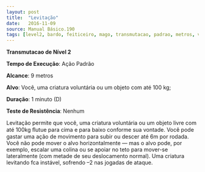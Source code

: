 ```yaml
---
layout: post
title:  "Levitação"
date:   2016-11-09
source: Manual Básico.190
tags: [level2, bardo, feiticeiro, mago, transmutacao, padrao, metros, voce, alvo, minuto, nenhum]
---
```


**Transmutacao de Nível 2**

**Tempo de Execução**: Ação Padrão

**Alcance**: 9 metros

**Alvo**: Você, uma criatura voluntária ou um objeto com até 100 kg; 

**Duração**: 1 minuto (D)

**Teste de Resistência**: Nenhum

Levitação permite que você, uma criatura voluntária ou um objeto livre com até 100kg ﬂutue para cima e para baixo conforme sua vontade. Você pode gastar uma ação de movimento para subir ou descer até 6m por rodada. Você não pode mover o alvo horizontalmente — mas o alvo pode, por exemplo,
escalar uma colina ou se apoiar no teto para mover-se lateralmente (com metade de seu deslocamento normal). Uma criatura levitando fca instável, sofrendo –2 nas jogadas de ataque.